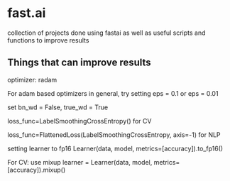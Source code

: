 # fast.ai

collection of projects done using fastai as well as useful scripts and functions to improve results

## Things that can improve results
optimizer: radam

For adam based optimizers in general, try setting eps = 0.1 or eps = 0.01

set bn_wd = False, true_wd = True

loss_func=LabelSmoothingCrossEntropy() for CV

loss_func=FlattenedLoss(LabelSmoothingCrossEntropy, axis=-1) for NLP

setting learner to fp16 Learner(data, model, metrics=[accuracy]).to_fp16()

For CV: use mixup learner = Learner(data, model, metrics=[accuracy]).mixup()
